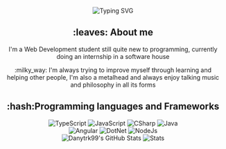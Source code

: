 <!-- markdownlint-disable MD033 MD041 -->
<p align="center">
  <img src="https://readme-typing-svg.demolab.com?font=Honk&size=30&duration=4000&pause=800&color=028A3A&center=true&vCenter=true&random=true&width=500&lines=Welcome+to+my+GitHub+Profile;Always+striving+to+learn+new+things" alt="Typing SVG" />
</p>
<div align="center">
  <h2>:leaves: About me</h2>
  <p>I'm a Web Development student still quite new to programming, currently doing an internship in a software house</p>
  <p>:milky_way: I'm always trying to improve myself through learning and helping other people, I'm also a metalhead and always enjoy talking music and philosophy in all its forms</p>
</div>

<div align="center">
  <h2>:hash:Programming languages and Frameworks</h2>
  <img src="https://img.shields.io/badge/TypeScript-3178C6?logo=typescript&logoColor=fff" alt="TypeScript">
  <img src="https://img.shields.io/badge/JavaScript-F7DF1E?logo=javascript&logoColor=000" alt="JavaScript">
  <img src="https://custom-icon-badges.demolab.com/badge/C%23-%23239120.svg?logo=cshrp&logoColor=white" alt="CSharp">
  <img src="https://img.shields.io/badge/Java-%23ED8B00.svg?logo=openjdk&logoColor=white" alt="Java"><br>
  <img src="https://img.shields.io/badge/Angular-%23DD0031.svg?logo=angular&logoColor=white" alt="Angular">
  <img src="https://img.shields.io/badge/.NET-512BD4?logo=dotnet&logoColor=fff" alt="DotNet">
  <img src="https://img.shields.io/badge/Node.js-6DA55F?logo=node.js&logoColor=white" alt="NodeJs">
</div>

<div align="center">
    <img src="https://github-profile-summary-cards.vercel.app/api/cards/profile-details?username=danieletrk99&theme=github_dark" alt="Danytrk99's GitHub Stats"/>
    <img src="http://github-profile-summary-cards.vercel.app/api/cards/stats?danieletrk99=vn7n24fzkq&theme=github_dark" alt="Stats"/>
</div>

<!-- markdownlint-enable MD033  -->
<!--
**danieletrk99/danieletrk99** is a ✨ _special_ ✨ repository because its `README.md` (this file) appears on your GitHub profile.

Here are some ideas to get you started:

- 🔭 I’m currently working on ...
- 🌱 I’m currently learning ...
- 👯 I’m looking to collaborate on ...
- 🤔 I’m looking for help with ...
- 💬 Ask me about ...
- 📫 How to reach me: ...
- 😄 Pronouns: ...
- ⚡ Fun fact: ...
-->
